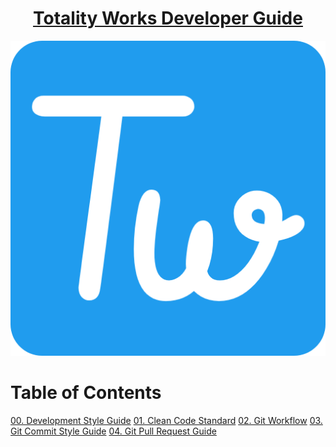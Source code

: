 <h1 align="center">
  <a href="https://totalityworks.com/">
    Totality Works Developer Guide
  </a>
</h1>

![Totality Works](/images/totalityworks.png)

# Table of Contents

[00. Development Style Guide](/00-DevelopmentStyleGuide.md)
[01. Clean Code Standard](/01-CleanCodeStandard.md)
[02. Git Workflow](/02-GitWorkflow.md)
[03. Git Commit Style Guide](/03-GitCommitStyleGuide.md)
[04. Git Pull Request Guide](/04-GitPullRequestGuide.md)